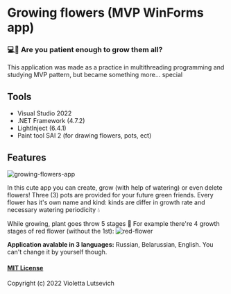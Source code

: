 # Growing flowers (MVP WinForms app)
### 💻🌷 Are you patient enough to grow them all?
This application was made as a practice in multithreading programming and studying MVP pattern, but became something more... special

## Tools

- Visual Studio 2022
- .NET Framework (4.7.2)
- LightInject (6.4.1)
- Paint tool SAI 2 (for drawing flowers, pots, ect)

## Features
![growing-flowers-app](https://imgur.com/rxKEVQn.gif)

In this cute app you can create, grow (with help of watering) or even delete flowers! Three (3) pots are provided for your future green friends. Every flower has it's own name and kind: kinds are differ in growth rate and necessary watering periodicity 💧

While growing, plant goes throw 5 stages 🌱
For example there're 4 growth stages of red flower (without the 1st):
![red-flower](https://imgur.com/LfJgURL.png)

**Application avalable in 3 languages:** Russian, Belarussian, English. You can't change it by yourself though.


#### [MIT License](https://github.com/attevinon/growing-flowers-winforms-app/blob/master/LICENSE)
Copyright (c) 2022 Violetta Lutsevich
